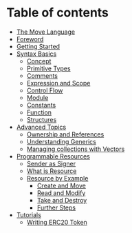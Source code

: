 # Table of contents

- [The Move Language](README.md)
- [Foreword](introduction/foreword.md)
- [Getting Started](introduction/getting-started.md)
- [Syntax Basics](syntax-basics/README.md)
    - [Concept](syntax-basics/concept.md)
    - [Primitive Types](syntax-basics/primitives.md)
    - [Comments](syntax-basics/comments.md)
    - [Expression and Scope](syntax-basics/expression-and-scope.md)
    - [Control Flow](syntax-basics/control-flow.md)
    - [Module](syntax-basics/module.md)
    - [Constants](syntax-basics/constants.md)
    - [Function](syntax-basics/function.md)
    - [Structures](syntax-basics/struct.md)
- [Advanced Topics](advanced-topics/README.md)
    - [Ownership and References](advanced-topics/ownership-and-references.md)
    - [Understanding Generics](advanced-topics/understanding-generics.md)
    - [Managing collections with Vectors](advanced-topics/managing-collections-with-vectors.md)
- [Programmable Resources](resources/README.md)
    - [Sender as Signer](resources/signer-type.md)
    - [What is Resource](resources/what-is-resource.md)
    - [Resource by Example](resources/resource-by-example.md)
        - [Create and Move](resources/storing-new-resource.md)
        - [Read and Modify](resources/access-resource-with-borrow.md)
        - [Take and Destroy](resources/destroy-resource.md)
        - [Further Steps](resources/furher-steps.md)
- [Tutorials](tutorials/README.md)
    - [Writing ERC20 Token](tutorials/erc20.md)

<!--
        - [Accessing Collection]
    - [Understanding Resource safety](/)
- [Move or Mvir](introduction/move.or.mvir.md)
- [Move IDE](ide/readme.md)
    - [Install & Configure](ide/setting-up.md)
-->


<!--

DON'T FORGET:

- add 'return' to control flow or functions
- add integer expressions and comparison operators

-->
